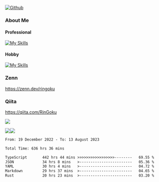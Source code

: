 [![Github](https://img.shields.io/github/followers/skyt-a?label=Follow&style=social)](https://github.com/skyt-a)

### About Me
#### Professional
[![My Skills](https://skillicons.dev/icons?i=react,ts,js,nodejs,java,graphql,firebase,githubactions&theme=light)](https://skillicons.dev)
#### Hobby
[![My Skills](https://skillicons.dev/icons?i=unity,rust,py&theme=light)](https://skillicons.dev)

### Zenn
https://zenn.dev/ringoku
### Qiita
https://qiita.com/RinGoku


![](https://github-profile-summary-cards.vercel.app/api/cards/profile-details?username=skyt-a&theme=default)

![](https://github-profile-summary-cards.vercel.app/api/cards/repos-per-language?username=skyt-a&theme=default)![](https://github-profile-summary-cards.vercel.app/api/cards/stats?username=RinGoku&theme=default)

<!--START_SECTION:waka-->

```txt
From: 19 December 2022 - To: 13 August 2023

Total Time: 636 hrs 36 mins

TypeScript       442 hrs 44 mins >>>>>>>>>>>>>>>>>--------   69.55 %
JSON             34 hrs 8 mins   >------------------------   05.36 %
YAML             30 hrs 4 mins   >------------------------   04.72 %
Markdown         29 hrs 37 mins  >------------------------   04.65 %
Rust             20 hrs 23 mins  >------------------------   03.20 %
```

<!--END_SECTION:waka-->
